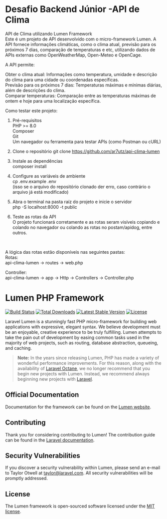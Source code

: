<h1>Desafio Backend Júnior -API de Clima</h1>

API de Clima utilizando Lumen Framework <BR>
Este é um projeto de API desenvolvido com o micro-framework Lumen. A API fornece informações climáticas, como o clima atual, previsão para os próximos 7 dias, comparação de temperaturas e etc, utilizando dados de APIs externas como OpenWeatherMap, Open-Meteo e OpenCage.

A API permite:

Obter o clima atual: Informações como temperatura, umidade e descrição do clima para uma cidade ou coordenadas específicas.<br>
Previsão para os próximos 7 dias: Temperaturas máximas e mínimas diárias, além de descrições do clima.<br>
Comparar temperaturas: Comparação entre as temperaturas máximas de ontem e hoje para uma localização específica.

Como testar este projeto:


1. Pré-requisitos<br>
PHP >= 8.0<br>
Composer<br>
Git<br>
Um navegador ou ferramenta para testar APIs (como Postman ou cURL)


2. Clone o repositório
git clone https://github.com/ar7utz/api-clima-lumen


3. Instale as dependências<br>
composer install


4. Configure as variáveis de ambiente<br>
cp .env.example .env <br>
(isso se o arquivo do repositório clonado der erro, caso contrário o arquivo já está modificado)


5. Abra o terminal na pasta raíz do projeto e inicie o servidor<br>
php -S localhost:8000 -t public


6. Teste as rotas da API<br>
O projeto funcionará corretamente e as rotas seram visíveis copiando e colando no navegador ou colando as rotas no postam/apidog, entre outros.
<br>

A lógica das rotas estão disponíveis nas seguintes pastas:<br>
Rotas:<br>
api-clima-lumen -> routes -> web.php 
<br>

Controller:<br>
api-clima-lumen -> app -> Http -> Controllers -> Controller.php
# Lumen PHP Framework

[![Build Status](https://travis-ci.org/laravel/lumen-framework.svg)](https://travis-ci.org/laravel/lumen-framework)
[![Total Downloads](https://img.shields.io/packagist/dt/laravel/lumen-framework)](https://packagist.org/packages/laravel/lumen-framework)
[![Latest Stable Version](https://img.shields.io/packagist/v/laravel/lumen-framework)](https://packagist.org/packages/laravel/lumen-framework)
[![License](https://img.shields.io/packagist/l/laravel/lumen)](https://packagist.org/packages/laravel/lumen-framework)

Laravel Lumen is a stunningly fast PHP micro-framework for building web applications with expressive, elegant syntax. We believe development must be an enjoyable, creative experience to be truly fulfilling. Lumen attempts to take the pain out of development by easing common tasks used in the majority of web projects, such as routing, database abstraction, queueing, and caching.

> **Note:** In the years since releasing Lumen, PHP has made a variety of wonderful performance improvements. For this reason, along with the availability of [Laravel Octane](https://laravel.com/docs/octane), we no longer recommend that you begin new projects with Lumen. Instead, we recommend always beginning new projects with [Laravel](https://laravel.com).

## Official Documentation

Documentation for the framework can be found on the [Lumen website](https://lumen.laravel.com/docs).

## Contributing

Thank you for considering contributing to Lumen! The contribution guide can be found in the [Laravel documentation](https://laravel.com/docs/contributions).

## Security Vulnerabilities

If you discover a security vulnerability within Lumen, please send an e-mail to Taylor Otwell at taylor@laravel.com. All security vulnerabilities will be promptly addressed.

## License

The Lumen framework is open-sourced software licensed under the [MIT license](https://opensource.org/licenses/MIT).
